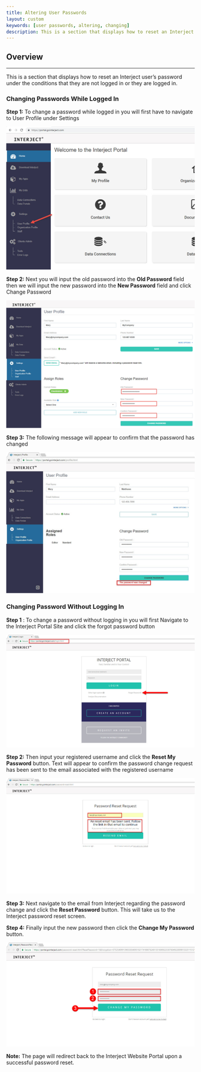 ```yaml
---
title: Altering User Passwords
layout: custom
keywords: [user passwords, altering, changing]
description: This is a section that displays how to reset an Interject user’s password under the conditions that they are not logged in or they are logged in. 
---
```


##  **Overview**
---
This is a section that displays how to reset an Interject user’s password under the conditions that they are not logged in or they are logged in. 

###  Changing Passwords While Logged In 

**Step 1:** To change a password while logged in you will first have to navigate to User Profile under Settings 

![](/images/Passwords/01_fix.jpg)

**Step 2:** Next you will input the old password into the **Old Password** field then we will input the new password into the **New Password** field and click Change Password 

![](/images/Passwords/02_fix.jpg)

**Step 3:** The following message will appear to confirm that the password has changed 

![](/images/Passwords/03.jpg)

###  Changing Password Without Logging In 

**Step 1** : To change a password without logging in you will first Navigate to the Interject Portal Site and click the forgot password button 

![](/images/Passwords/01.jpg)

**Step 2:** Then input your registered username and click the **Reset My Password** button. Text will appear to confirm the password change request has been sent to the email associated with the registered username 

![](/images/Passwords/02.jpg)

**Step 3:** Next navigate to the email from Interject regarding the password change and click the **Reset Password** button. This will take us to the Interject password reset screen. 

**Step 4:** Finally input the new password then click the **Change My Password** button. 

![](/images/Passwords/04.jpg)

**Note:** The page will redirect back to the Interject Website Portal upon a successful password reset. 
